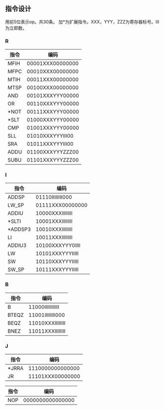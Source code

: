 ## 指令设计
用前5位表示op。共30条。 
加*为扩展指令。XXX，YYY，ZZZ为寄存器标号。III为立即数。 

### R
指令 | 编码
---- | -----
MFIH | 00001XXX00000000
MFPC | 00010XXX00000000
MTIH | 00011XXX00000000
MTSP | 00100XXX00000000
AND | 00101XXXYYY00000
OR | 00110XXXYYY00000
*NOT | 00111XXXYYY00000
*SLT | 01000XXXYYY00000
CMP | 01001XXXYYY00000
SLL | 01010XXXYYYIII00
SRA | 01011XXXYYYIII00
ADDU | 01100XXXYYYZZZ00
SUBU | 01101XXXYYYZZZ00

### I
指令 | 编码
---- | -----
ADDSP | 01110IIIIIIII000
LW_SP | 01111XXX00000000
ADDIU  | 10000XXXIIIIIIII
*SLTI | 10001XXXIIIIIIII
*ADDSP3 | 10010XXXIIIIIIII
LI | 10011XXXIIIIIIII
ADDIU3 | 10100XXXYYY0IIII
LW | 10101XXXYYYIIIII
SW | 10110XXXYYYIIIII
SW_SP | 10111XXXYYYIIIII

### B
指令 | 编码
---- | -----
B | 11000IIIIIIIIIII
BTEQZ | 11001IIIIIIII000
BEQZ | 11010XXXIIIIIIII
BNEZ | 11011XXXIIIIIIII

### J
指令 | 编码
---- | -----
*JRRA | 1110000000000000
JR | 11101XXX00000000

指令 | 编码
---- | -----
NOP | 0000000000000000
